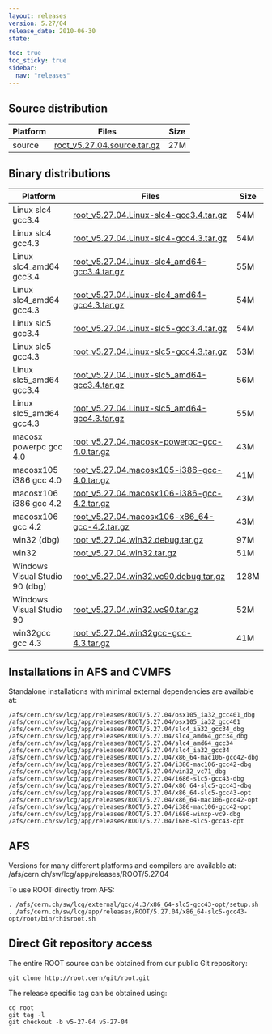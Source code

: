 ```yaml
---
layout: releases
version: 5.27/04
release_date: 2010-06-30
state:

toc: true
toc_sticky: true
sidebar:
  nav: "releases"
---
```



## Source distribution

| Platform       | Files | Size |
|-----------|-------|-----|
| source | [root_v5.27.04.source.tar.gz](https://root.cern/download/root_v5.27.04.source.tar.gz) |  27M |


## Binary distributions

| Platform       | Files | Size |
|-----------|-------|-----|
| Linux slc4 gcc3.4 | [root_v5.27.04.Linux-slc4-gcc3.4.tar.gz](https://root.cern/download/root_v5.27.04.Linux-slc4-gcc3.4.tar.gz) |  54M |
| Linux slc4 gcc4.3 | [root_v5.27.04.Linux-slc4-gcc4.3.tar.gz](https://root.cern/download/root_v5.27.04.Linux-slc4-gcc4.3.tar.gz) |  54M |
| Linux slc4_amd64 gcc3.4 | [root_v5.27.04.Linux-slc4_amd64-gcc3.4.tar.gz](https://root.cern/download/root_v5.27.04.Linux-slc4_amd64-gcc3.4.tar.gz) |  55M |
| Linux slc4_amd64 gcc4.3 | [root_v5.27.04.Linux-slc4_amd64-gcc4.3.tar.gz](https://root.cern/download/root_v5.27.04.Linux-slc4_amd64-gcc4.3.tar.gz) |  54M |
| Linux slc5 gcc3.4 | [root_v5.27.04.Linux-slc5-gcc3.4.tar.gz](https://root.cern/download/root_v5.27.04.Linux-slc5-gcc3.4.tar.gz) |  54M |
| Linux slc5 gcc4.3 | [root_v5.27.04.Linux-slc5-gcc4.3.tar.gz](https://root.cern/download/root_v5.27.04.Linux-slc5-gcc4.3.tar.gz) |  53M |
| Linux slc5_amd64 gcc3.4 | [root_v5.27.04.Linux-slc5_amd64-gcc3.4.tar.gz](https://root.cern/download/root_v5.27.04.Linux-slc5_amd64-gcc3.4.tar.gz) |  56M |
| Linux slc5_amd64 gcc4.3 | [root_v5.27.04.Linux-slc5_amd64-gcc4.3.tar.gz](https://root.cern/download/root_v5.27.04.Linux-slc5_amd64-gcc4.3.tar.gz) |  55M |
| macosx powerpc gcc 4.0 | [root_v5.27.04.macosx-powerpc-gcc-4.0.tar.gz](https://root.cern/download/root_v5.27.04.macosx-powerpc-gcc-4.0.tar.gz) |  43M |
| macosx105 i386 gcc 4.0 | [root_v5.27.04.macosx105-i386-gcc-4.0.tar.gz](https://root.cern/download/root_v5.27.04.macosx105-i386-gcc-4.0.tar.gz) |  41M |
| macosx106 i386 gcc 4.2 | [root_v5.27.04.macosx106-i386-gcc-4.2.tar.gz](https://root.cern/download/root_v5.27.04.macosx106-i386-gcc-4.2.tar.gz) |  43M |
| macosx106 gcc 4.2 | [root_v5.27.04.macosx106-x86_64-gcc-4.2.tar.gz](https://root.cern/download/root_v5.27.04.macosx106-x86_64-gcc-4.2.tar.gz) |  43M |
| win32 (dbg) | [root_v5.27.04.win32.debug.tar.gz](https://root.cern/download/root_v5.27.04.win32.debug.tar.gz) |  97M |
| win32 | [root_v5.27.04.win32.tar.gz](https://root.cern/download/root_v5.27.04.win32.tar.gz) |  51M |
| Windows Visual Studio 90 (dbg) | [root_v5.27.04.win32.vc90.debug.tar.gz](https://root.cern/download/root_v5.27.04.win32.vc90.debug.tar.gz) | 128M |
| Windows Visual Studio 90 | [root_v5.27.04.win32.vc90.tar.gz](https://root.cern/download/root_v5.27.04.win32.vc90.tar.gz) |  52M |
| win32gcc gcc 4.3 | [root_v5.27.04.win32gcc-gcc-4.3.tar.gz](https://root.cern/download/root_v5.27.04.win32gcc-gcc-4.3.tar.gz) |  41M |



## Installations in AFS and CVMFS
Standalone installations with minimal external dependencies are available at:
~~~
/afs/cern.ch/sw/lcg/app/releases/ROOT/5.27.04/osx105_ia32_gcc401_dbg
/afs/cern.ch/sw/lcg/app/releases/ROOT/5.27.04/osx105_ia32_gcc401
/afs/cern.ch/sw/lcg/app/releases/ROOT/5.27.04/slc4_ia32_gcc34_dbg
/afs/cern.ch/sw/lcg/app/releases/ROOT/5.27.04/slc4_amd64_gcc34_dbg
/afs/cern.ch/sw/lcg/app/releases/ROOT/5.27.04/slc4_amd64_gcc34
/afs/cern.ch/sw/lcg/app/releases/ROOT/5.27.04/slc4_ia32_gcc34
/afs/cern.ch/sw/lcg/app/releases/ROOT/5.27.04/x86_64-mac106-gcc42-dbg
/afs/cern.ch/sw/lcg/app/releases/ROOT/5.27.04/i386-mac106-gcc42-dbg
/afs/cern.ch/sw/lcg/app/releases/ROOT/5.27.04/win32_vc71_dbg
/afs/cern.ch/sw/lcg/app/releases/ROOT/5.27.04/i686-slc5-gcc43-dbg
/afs/cern.ch/sw/lcg/app/releases/ROOT/5.27.04/x86_64-slc5-gcc43-dbg
/afs/cern.ch/sw/lcg/app/releases/ROOT/5.27.04/x86_64-slc5-gcc43-opt
/afs/cern.ch/sw/lcg/app/releases/ROOT/5.27.04/x86_64-mac106-gcc42-opt
/afs/cern.ch/sw/lcg/app/releases/ROOT/5.27.04/i386-mac106-gcc42-opt
/afs/cern.ch/sw/lcg/app/releases/ROOT/5.27.04/i686-winxp-vc9-dbg
/afs/cern.ch/sw/lcg/app/releases/ROOT/5.27.04/i686-slc5-gcc43-opt
~~~

## AFS
Versions for many different platforms and compilers are available at:
/afs/cern.ch/sw/lcg/app/releases/ROOT/5.27.04

To use ROOT directly from AFS:
~~~
. /afs/cern.ch/sw/lcg/external/gcc/4.3/x86_64-slc5-gcc43-opt/setup.sh
. /afs/cern.ch/sw/lcg/app/releases/ROOT/5.27.04/x86_64-slc5-gcc43-opt/root/bin/thisroot.sh
~~~

## Direct Git repository access
The entire ROOT source can be obtained from our public Git repository:

~~~
git clone http://root.cern/git/root.git
~~~
The release specific tag can be obtained using:
~~~
cd root
git tag -l
git checkout -b v5-27-04 v5-27-04
~~~
